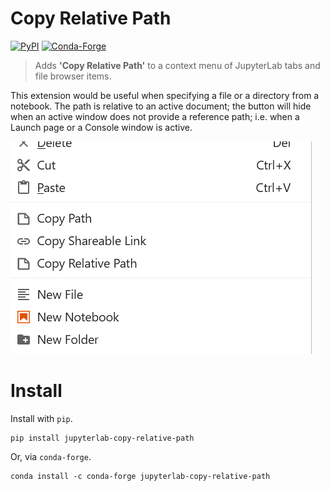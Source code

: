 # Copy Relative Path

[![PyPI](https://img.shields.io/pypi/v/jupyterlab-copy-relative-path)](https://pypi.org/project/jupyterlab-copy-relative-path/)
[![Conda-Forge](https://img.shields.io/conda/vn/conda-forge/jupyterlab-copy-relative-path)](https://anaconda.org/conda-forge/jupyterlab-copy-relative-path)

> Adds **'Copy Relative Path'** to a context menu of JupyterLab tabs and file browser items.

This extension would be useful when specifying a file or a directory from a notebook. The path is relative to an active document; the button will hide when an active window does not provide a reference path; i.e. when a Launch page or a Console window is active.

![copy relative path demo](https://github.com/yamaton/jupyterlab_copy_relative_path/raw/main/preview.png)

# Install

Install with `pip`.

```shell
pip install jupyterlab-copy-relative-path
```

Or, via `conda-forge`.

```shell
conda install -c conda-forge jupyterlab-copy-relative-path
```
